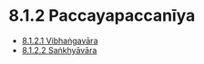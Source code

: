 

# 8.1.2 Paccayapaccanīya

* [8.1.2.1 Vibhaṅgavāra](8.1.2/8.1.2.1.md)
* [8.1.2.2 Saṅkhyāvāra](8.1.2/8.1.2.2.md)



